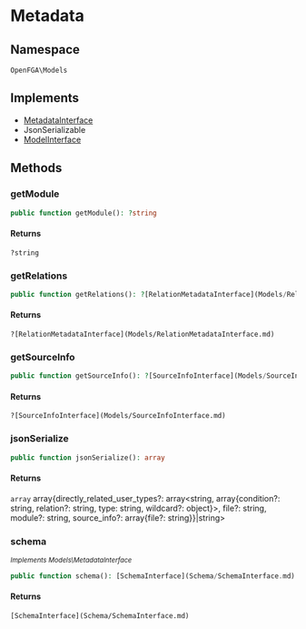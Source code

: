 # Metadata


## Namespace
`OpenFGA\Models`

## Implements
* [MetadataInterface](Models/MetadataInterface.md)
* JsonSerializable
* [ModelInterface](Models/ModelInterface.md)



## Methods
### getModule


```php
public function getModule(): ?string
```



#### Returns
`?string`

### getRelations


```php
public function getRelations(): ?[RelationMetadataInterface](Models/RelationMetadataInterface.md)
```



#### Returns
`?[RelationMetadataInterface](Models/RelationMetadataInterface.md)`

### getSourceInfo


```php
public function getSourceInfo(): ?[SourceInfoInterface](Models/SourceInfoInterface.md)
```



#### Returns
`?[SourceInfoInterface](Models/SourceInfoInterface.md)`

### jsonSerialize


```php
public function jsonSerialize(): array
```



#### Returns
`array`
 array{directly_related_user_types?: array&lt;string, array{condition?: string, relation?: string, type: string, wildcard?: object}&gt;, file?: string, module?: string, source_info?: array{file?: string}}|string&gt;

### schema

*<small>Implements Models\MetadataInterface</small>*  

```php
public function schema(): [SchemaInterface](Schema/SchemaInterface.md)
```



#### Returns
`[SchemaInterface](Schema/SchemaInterface.md)`

